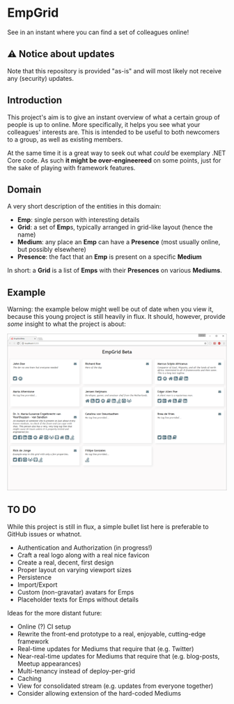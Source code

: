 # EmpGrid

See in an instant where you can find a set of colleagues online!

## ⚠️ Notice about updates

Note that this repository is provided "as-is" and will most likely not receive any (security) updates.

## Introduction

This project's aim is to give an instant overview of what a certain group of people is up to online. More specifically, it helps you see what your colleagues' interests are. This is intended to be useful to both newcomers to a group, as well as existing members.

At the same time it is a great way to seek out what *could* be exemplary .NET Core code. As such **it might be over-engineereed** on some points, just for the sake of playing with framework features.

## Domain

A very short description of the entities in this domain:

- **Emp**: single person with interesting details
- **Grid**: a set of **Emp**s, typically arranged in grid-like layout (hence the name)
- **Medium**: any place an **Emp** can have a **Presence** (most usually online, but possibly elsewhere)
- **Presence**: the fact that an **Emp** is present on a specific **Medium**

In short: a **Grid** is a list of **Emps** with their **Presences** on various **Mediums**.

## Example

Warning: the example below might well be out of date when you view it, because this young project is still heavily in flux. It should, however, provide *some* insight to what the project is about:

![beta-example-screenshot.png](beta-example-screenshot.png)

## TO DO

While this project is still in flux, a simple bullet list here is preferable to GitHub issues or whatnot.

- Authentication and Authorization (in progress!)
- Craft a real logo along with a real nice favicon
- Create a real, decent, first design
- Proper layout on varying viewport sizes
- Persistence
- Import/Export
- Custom (non-gravatar) avatars for Emps
- Placeholder texts for Emps without details

Ideas for the more distant future:

- Online (?) CI setup
- Rewrite the front-end prototype to a real, enjoyable, cutting-edge framework
- Real-time updates for Mediums that require that (e.g. Twitter)
- Near-real-time updates for Mediums that require that (e.g. blog-posts, Meetup appearances)
- Multi-tenancy instead of deploy-per-grid
- Caching
- View for consolidated stream (e.g. updates from everyone together)
- Consider allowing extension of the hard-coded Mediums
